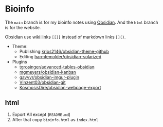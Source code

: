 # Bioinfo

The `main` branch is for my bioinfo notes using [Obsidian](https://obsidian.md/). And the `html` branch is for the website.

Obsidian use [wiki links](https://en.wikipedia.org/wiki/Help:Link) `[[]]` instead of markdown links `[]()`.

- Theme: 
  - Publishing [krios2146/obsidian-theme-github](https://github.com/krios2146/obsidian-theme-github)
  - Editing [harmtemolder/obsidian-solarized](https://github.com/harmtemolder/obsidian-solarized)
- Plugins
  - [tgrosinger/advanced-tables-obsidian](https://github.com/tgrosinger/advanced-tables-obsidian)
  - [mgmeyers/obsidian-kanban](https://github.com/mgmeyers/obsidian-kanban)
  - [gavvvr/obsidian-imgur-plugin](https://github.com/gavvvr/obsidian-imgur-plugin)
  - [Vinzent03/obsidian-git](https://github.com/Vinzent03/obsidian-git)
  - [KosmosisDire/obsidian-webpage-export](https://github.com/KosmosisDire/obsidian-webpage-export)

## html

1. Export All except (`README.md`)
2. After that copy `bioinfo.html` as `index.html`
